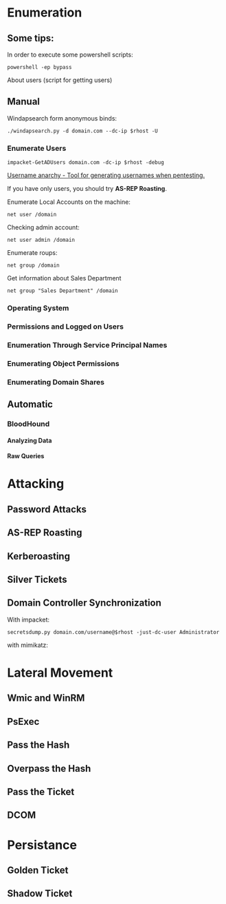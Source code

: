 # Enumeration

## Some tips:
In order to execute some powershell scripts:
```
powershell -ep bypass
```

About users (script for getting users)

## Manual

Windapsearch form anonymous binds:
```
./windapsearch.py -d domain.com --dc-ip $rhost -U
```

### Enumerate Users
```
impacket-GetADUsers domain.com -dc-ip $rhost -debug
```

[Username anarchy - Tool for generating usernames when pentesting.](https://github.com/urbanadventurer/username-anarchy)

If you have only users, you should try **AS-REP Roasting**.

Enumerate Local Accounts on the machine:
```
net user /domain
```

Checking admin account:
```
net user admin /domain
```

Enumerate roups:
```
net group /domain
```

Get information about Sales Department
```
net group "Sales Department" /domain
```

### Operating System

### Permissions and Logged on Users

### Enumeration Through Service Principal Names

### Enumerating Object Permissions

### Enumerating Domain Shares

## Automatic

### BloodHound

#### Analyzing Data

#### Raw Queries

# Attacking

## Password Attacks

## AS-REP Roasting

## Kerberoasting

## Silver Tickets

## Domain Controller Synchronization

With impacket:
```
secretsdump.py domain.com/username@$rhost -just-dc-user Administrator
```

with mimikatz:


# Lateral Movement

## Wmic and WinRM

## PsExec

## Pass the Hash

## Overpass the Hash

## Pass the Ticket

## DCOM

# Persistance

## Golden Ticket

## Shadow Ticket
